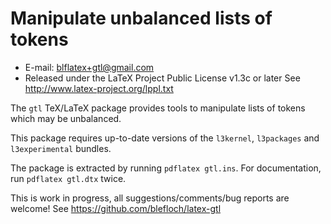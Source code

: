 Manipulate unbalanced lists of tokens
====================================================
* E-mail: blflatex+gtl@gmail.com
* Released under the LaTeX Project Public License v1.3c or later
  See http://www.latex-project.org/lppl.txt

The `gtl` TeX/LaTeX package provides tools to manipulate lists of
tokens which may be unbalanced.

This package requires up-to-date versions of the `l3kernel`,
`l3packages` and `l3experimental` bundles.

The package is extracted by running `pdflatex gtl.ins`.
For documentation, run `pdflatex gtl.dtx` twice.

This is work in progress, all suggestions/comments/bug reports
are welcome!  See https://github.com/blefloch/latex-gtl
